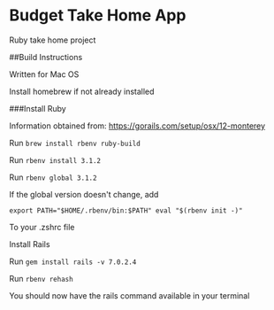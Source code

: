 # Budget Take Home App
Ruby take home project

##Build Instructions

Written for Mac OS

Install homebrew if not already installed

###Install Ruby

Information obtained from: https://gorails.com/setup/osx/12-monterey

Run `brew install rbenv ruby-build`

Run `rbenv install 3.1.2`

Run `rbenv global 3.1.2`

If the global version doesn't change, add

`export PATH="$HOME/.rbenv/bin:$PATH"
eval "$(rbenv init -)"`

To your .zshrc file

Install Rails

Run `gem install rails -v 7.0.2.4`

Run `rbenv rehash`

You should now have the rails command available in your terminal
